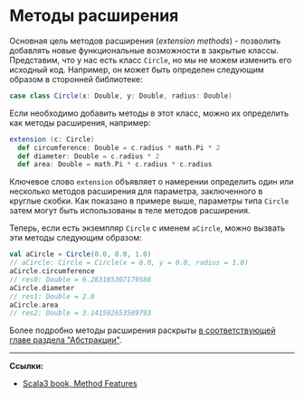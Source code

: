 # Методы расширения

Основная цель методов расширения (_extension methods_) -
позволить добавлять новые функциональные возможности в закрытые классы.
Представим, что у нас есть класс `Circle`, но мы не можем изменить его исходный код.
Например, он может быть определен следующим образом в сторонней библиотеке:

```scala
case class Circle(x: Double, y: Double, radius: Double)
```

Если необходимо добавить методы в этот класс, можно их определить как методы расширения, например:

```scala
extension (c: Circle)
  def circumference: Double = c.radius * math.Pi * 2
  def diameter: Double = c.radius * 2
  def area: Double = math.Pi * c.radius * c.radius
```

Ключевое слово `extension` объявляет о намерении определить один или несколько методов расширения для параметра,
заключенного в круглые скобки.
Как показано в примере выше, параметры типа `Circle` затем могут быть использованы в теле методов расширения.

Теперь, если есть экземпляр `Circle` с именем `aCircle`, можно вызвать эти методы следующим образом:

```scala
val aCircle = Circle(0.0, 0.0, 1.0)
// aCircle: Circle = Circle(x = 0.0, y = 0.0, radius = 1.0)
aCircle.circumference
// res0: Double = 6.283185307179586
aCircle.diameter
// res1: Double = 2.0
aCircle.area
// res2: Double = 3.141592653589793
```

Более подробно методы расширения раскрыты 
[в соответствующей главе раздела "Абстракции"](../abstractions/ca-extension-methods).


---

**Ссылки:**
- [Scala3 book, Method Features](https://docs.scala-lang.org/scala3/book/methods-most.html)
